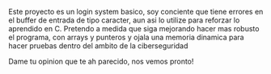 Este proyecto es un login system basico, soy conciente que tiene errores en el buffer de entrada de tipo caracter, aun asi lo utilize para reforzar lo aprendido en C.
Pretendo a medida que siga mejorando hacer mas robusto el programa, con arrays y punteros y ojala una memoria dinamica para hacer pruebas dentro del ambito de la ciberseguridad

Dame tu opinion que te ah parecido, nos vemos pronto!
